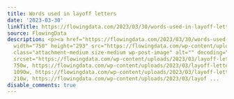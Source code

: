 ```yaml
---
title: Words used in layoff letters
date: '2023-03-30'
linkTitle: https://flowingdata.com/2023/03/30/words-used-in-layoff-letters/
source: FlowingData
description: <p><a href="https://flowingdata.com/2023/03/30/words-used-in-layoff-letters/"><img
  width="750" height="293" src="https://flowingdata.com/wp-content/uploads/2023/03/layoff-letters-750x293.png"
  class="attachment-medium size-medium wp-post-image" alt="" decoding="async" loading="lazy"
  srcset="https://flowingdata.com/wp-content/uploads/2023/03/layoff-letters-750x293.png
  750w, https://flowingdata.com/wp-content/uploads/2023/03/layoff-letters-1090x426.png
  1090w, https://flowingdata.com/wp-content/uploads/2023/03/layoff-letters-210x82.png
  210w, https://flowingdata.com/wp-content/uploads/2023/03/layof ...
disable_comments: true
---
```

<p><a href="https://flowingdata.com/2023/03/30/words-used-in-layoff-letters/"><img width="750" height="293" src="https://flowingdata.com/wp-content/uploads/2023/03/layoff-letters-750x293.png" class="attachment-medium size-medium wp-post-image" alt="" decoding="async" loading="lazy" srcset="https://flowingdata.com/wp-content/uploads/2023/03/layoff-letters-750x293.png 750w, https://flowingdata.com/wp-content/uploads/2023/03/layoff-letters-1090x426.png 1090w, https://flowingdata.com/wp-content/uploads/2023/03/layoff-letters-210x82.png 210w, https://flowingdata.com/wp-content/uploads/2023/03/layof ...